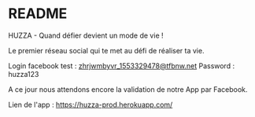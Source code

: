 # README

HUZZA - Quand défier devient un mode de vie !

Le premier réseau social qui te met au défi de réaliser ta vie.

Login facebook test : zhrjwmbyvr_1553329478@tfbnw.net 
Password : huzza123

A ce jour nous attendons encore la validation de notre App par Facebook.

Lien de l'app : https://huzza-prod.herokuapp.com/

